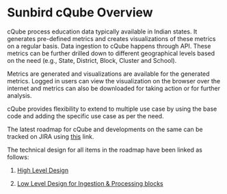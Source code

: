 # Sunbird cQube Overview

cQube process education data typically available in Indian states. It generates pre-defined metrics and creates visualizations of these metrics on a regular basis. Data ingestion to cQube happens through API. These metrics can be further drilled down to different geographical levels based on the need (e.g., State, District, Block, Cluster and School). 

Metrics are generated and visualizations are available for the generated metrics. Logged in users can view the visualization on the browser over the internet and metrics can also be downloaded for taking action or for further analysis.

cQube provides flexibility to extend to multiple use case by using the base code and adding the specific use case as per the need.

The latest roadmap for cQube and developments on the same can be tracked on JIRA using [this](https://project-sunbird.atlassian.net/jira/software/c/projects/CQ/boards/117/roadmap) link. 

The technical design for all items in the roadmap have been linked as follows:

1. [High Level Design](https://project-sunbird.atlassian.net/wiki/spaces/CQUB/pages/3258024044?atlOrigin=eyJpIjoiOWMyMjM3NGQ1M2U0NGY1MGFkZDEyZGY0YjQwMWNiOTAiLCJwIjoiaiJ9)

2. [Low Level Design for Ingestion & Processing blocks](https://project-sunbird.atlassian.net/wiki/spaces/CQUB/pages/3266740614/cQube+%7C+LLD+-+v12Dec2022?atlOrigin=eyJpIjoiZWE0YTNjNjk5MmI5NGRiNWJiZWI2ODUyY2JhNDYzN2YiLCJwIjoiaiJ9)

